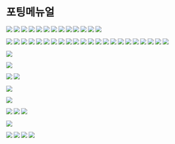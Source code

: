 # 포팅메뉴얼

![](../readme_imgs/porting/a0310418-ead9-4408-a72f-49c7f236a281_%ED%8F%AC%ED%8C%85_%EB%A7%A4%EB%89%B4%EC%96%BC_page0001.jpg)
![](../readme_imgs/porting/a0310418-ead9-4408-a72f-49c7f236a281_%ED%8F%AC%ED%8C%85_%EB%A7%A4%EB%89%B4%EC%96%BC_page-0002.jpg)
![](../readme_imgs/porting/a0310418-ead9-4408-a72f-49c7f236a281_%ED%8F%AC%ED%8C%85_%EB%A7%A4%EB%89%B4%EC%96%BC_page-0003.jpg)
![](../readme_imgs/porting/a0310418-ead9-4408-a72f-49c7f236a281_%ED%8F%AC%ED%8C%85_%EB%A7%A4%EB%89%B4%EC%96%BC_page-0004.jpg)
![](../readme_imgs/porting/a0310418-ead9-4408-a72f-49c7f236a281_%ED%8F%AC%ED%8C%85_%EB%A7%A4%EB%89%B4%EC%96%BC_page-0005.jpg)
![](../readme_imgs/porting/a0310418-ead9-4408-a72f-49c7f236a281_%ED%8F%AC%ED%8C%85_%EB%A7%A4%EB%89%B4%EC%96%BC_page-0006.jpg)
![](../readme_imgs/porting/a0310418-ead9-4408-a72f-49c7f236a281_%ED%8F%AC%ED%8C%85_%EB%A7%A4%EB%89%B4%EC%96%BC_page-0007.jpg)
![](../readme_imgs/porting/a0310418-ead9-4408-a72f-49c7f236a281_%ED%8F%AC%ED%8C%85_%EB%A7%A4%EB%89%B4%EC%96%BC_page-0008.jpg)
![](../readme_imgs/porting/a0310418-ead9-4408-a72f-49c7f236a281_%ED%8F%AC%ED%8C%85_%EB%A7%A4%EB%89%B4%EC%96%BC_page-0009.jpg)
![](../readme_imgs/porting/a0310418-ead9-4408-a72f-49c7f236a281_%ED%8F%AC%ED%8C%85_%EB%A7%A4%EB%89%B4%EC%96%BC_page-0010.jpg)
![](../readme_imgs/porting/a0310418-ead9-4408-a72f-49c7f236a281_%ED%8F%AC%ED%8C%85_%EB%A7%A4%EB%89%B4%EC%96%BC_page-0011.jpg)
![](../readme_imgs/porting/a0310418-ead9-4408-a72f-49c7f236a281_%ED%8F%AC%ED%8C%85_%EB%A7%A4%EB%89%B4%EC%96%BC_page-0012.jpg)
![](../readme_imgs/porting/a0310418-ead9-4408-a72f-49c7f236a281_%ED%8F%AC%ED%8C%85_%EB%A7%A4%EB%89%B4%EC%96%BC_page-0013.jpg)

![](../readme_imgs/porting/a0310418-ead9-4408-a72f-49c7f236a281_%ED%8F%AC%ED%8C%85_%EB%A7%A4%EB%89%B4%EC%96%BC_page-0014.jpg)
![](../readme_imgs/porting/a0310418-ead9-4408-a72f-49c7f236a281_%ED%8F%AC%ED%8C%85_%EB%A7%A4%EB%89%B4%EC%96%BC_page-0015.jpg)
![](../readme_imgs/porting/a0310418-ead9-4408-a72f-49c7f236a281_%ED%8F%AC%ED%8C%85_%EB%A7%A4%EB%89%B4%EC%96%BC_page-0016.jpg)
![](../readme_imgs/porting/a0310418-ead9-4408-a72f-49c7f236a281_%ED%8F%AC%ED%8C%85_%EB%A7%A4%EB%89%B4%EC%96%BC_page-0017.jpg)
![](../readme_imgs/porting/a0310418-ead9-4408-a72f-49c7f236a281_%ED%8F%AC%ED%8C%85_%EB%A7%A4%EB%89%B4%EC%96%BC_page-0018.jpg)
![](../readme_imgs/porting/a0310418-ead9-4408-a72f-49c7f236a281_%ED%8F%AC%ED%8C%85_%EB%A7%A4%EB%89%B4%EC%96%BC_page-0019.jpg)
![](../readme_imgs/porting/a0310418-ead9-4408-a72f-49c7f236a281_%ED%8F%AC%ED%8C%85_%EB%A7%A4%EB%89%B4%EC%96%BC_page-0020.jpg)
![](../readme_imgs/porting/a0310418-ead9-4408-a72f-49c7f236a281_%ED%8F%AC%ED%8C%85_%EB%A7%A4%EB%89%B4%EC%96%BC_page-0021.jpg)
![](../readme_imgs/porting/a0310418-ead9-4408-a72f-49c7f236a281_%ED%8F%AC%ED%8C%85_%EB%A7%A4%EB%89%B4%EC%96%BC_page-0022.jpg)
![](../readme_imgs/porting/a0310418-ead9-4408-a72f-49c7f236a281_%ED%8F%AC%ED%8C%85_%EB%A7%A4%EB%89%B4%EC%96%BC_page-0023.jpg)
![](../readme_imgs/porting/a0310418-ead9-4408-a72f-49c7f236a281_%ED%8F%AC%ED%8C%85_%EB%A7%A4%EB%89%B4%EC%96%BC_page-0024.jpg)
![](../readme_imgs/porting/a0310418-ead9-4408-a72f-49c7f236a281_%ED%8F%AC%ED%8C%85_%EB%A7%A4%EB%89%B4%EC%96%BC_page-0025.jpg)
![](../readme_imgs/porting/a0310418-ead9-4408-a72f-49c7f236a281_%ED%8F%AC%ED%8C%85_%EB%A7%A4%EB%89%B4%EC%96%BC_page-0026.jpg)
![](../readme_imgs/porting/a0310418-ead9-4408-a72f-49c7f236a281_%ED%8F%AC%ED%8C%85_%EB%A7%A4%EB%89%B4%EC%96%BC_page-0027.jpg)
![](../readme_imgs/porting/a0310418-ead9-4408-a72f-49c7f236a281_%ED%8F%AC%ED%8C%85_%EB%A7%A4%EB%89%B4%EC%96%BC_page-0028.jpg)
![](../readme_imgs/porting/a0310418-ead9-4408-a72f-49c7f236a281_%ED%8F%AC%ED%8C%85_%EB%A7%A4%EB%89%B4%EC%96%BC_page-0029.jpg)
![](../readme_imgs/porting/a0310418-ead9-4408-a72f-49c7f236a281_%ED%8F%AC%ED%8C%85_%EB%A7%A4%EB%89%B4%EC%96%BC_page-0030.jpg)
![](../readme_imgs/porting/a0310418-ead9-4408-a72f-49c7f236a281_%ED%8F%AC%ED%8C%85_%EB%A7%A4%EB%89%B4%EC%96%BC_page-0031.jpg)
![](../readme_imgs/porting/a0310418-ead9-4408-a72f-49c7f236a281_%ED%8F%AC%ED%8C%85_%EB%A7%A4%EB%89%B4%EC%96%BC_page-0032.jpg)
![](../readme_imgs/porting/a0310418-ead9-4408-a72f-49c7f236a281_%ED%8F%AC%ED%8C%85_%EB%A7%A4%EB%89%B4%EC%96%BC_page-0033.jpg)
![](../readme_imgs/porting/a0310418-ead9-4408-a72f-49c7f236a281_%ED%8F%AC%ED%8C%85_%EB%A7%A4%EB%89%B4%EC%96%BC_page-0034.jpg)
![](../readme_imgs/porting/a0310418-ead9-4408-a72f-49c7f236a281_%ED%8F%AC%ED%8C%85_%EB%A7%A4%EB%89%B4%EC%96%BC_page-0035.jpg)

![](../readme_imgs/porting/a0310418-ead9-4408-a72f-49c7f236a281_%ED%8F%AC%ED%8C%85_%EB%A7%A4%EB%89%B4%EC%96%BC_page-0036.jpg)

![](../readme_imgs/porting/a0310418-ead9-4408-a72f-49c7f236a281_%ED%8F%AC%ED%8C%85_%EB%A7%A4%EB%89%B4%EC%96%BC_page-0037.jpg)

![](../readme_imgs/porting/a0310418-ead9-4408-a72f-49c7f236a281_%ED%8F%AC%ED%8C%85_%EB%A7%A4%EB%89%B4%EC%96%BC_page-0038.jpg)
![](../readme_imgs/porting/a0310418-ead9-4408-a72f-49c7f236a281_%ED%8F%AC%ED%8C%85_%EB%A7%A4%EB%89%B4%EC%96%BC_page-0039.jpg)

![](../readme_imgs/porting/a0310418-ead9-4408-a72f-49c7f236a281_%ED%8F%AC%ED%8C%85_%EB%A7%A4%EB%89%B4%EC%96%BC_page-0040.jpg)

![](../readme_imgs/porting/a0310418-ead9-4408-a72f-49c7f236a281_%ED%8F%AC%ED%8C%85_%EB%A7%A4%EB%89%B4%EC%96%BC_page-0041.jpg)

![](../readme_imgs/porting/a0310418-ead9-4408-a72f-49c7f236a281_%ED%8F%AC%ED%8C%85_%EB%A7%A4%EB%89%B4%EC%96%BC_page-0042.jpg)
![](../readme_imgs/porting/a0310418-ead9-4408-a72f-49c7f236a281_%ED%8F%AC%ED%8C%85_%EB%A7%A4%EB%89%B4%EC%96%BC_page-0043.jpg)
![](../readme_imgs/porting/a0310418-ead9-4408-a72f-49c7f236a281_%ED%8F%AC%ED%8C%85_%EB%A7%A4%EB%89%B4%EC%96%BC_page-0044.jpg)

![](../readme_imgs/porting/a0310418-ead9-4408-a72f-49c7f236a281_%ED%8F%AC%ED%8C%85_%EB%A7%A4%EB%89%B4%EC%96%BC_page-0045.jpg)

![](../readme_imgs/porting/a0310418-ead9-4408-a72f-49c7f236a281_%ED%8F%AC%ED%8C%85_%EB%A7%A4%EB%89%B4%EC%96%BC_page-0046.jpg)
![](../readme_imgs/porting/a0310418-ead9-4408-a72f-49c7f236a281_%ED%8F%AC%ED%8C%85_%EB%A7%A4%EB%89%B4%EC%96%BC_page-0047.jpg)
![](../readme_imgs/porting/a0310418-ead9-4408-a72f-49c7f236a281_%ED%8F%AC%ED%8C%85_%EB%A7%A4%EB%89%B4%EC%96%BC_page-0048.jpg)
![](../readme_imgs/porting/a0310418-ead9-4408-a72f-49c7f236a281_%ED%8F%AC%ED%8C%85_%EB%A7%A4%EB%89%B4%EC%96%BC_page-0049.jpg)
